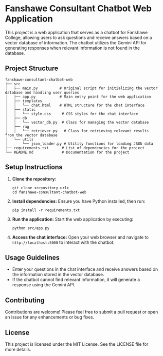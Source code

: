 # Fanshawe Consultant Chatbot Web Application

This project is a web application that serves as a chatbot for Fanshawe College, allowing users to ask questions and receive answers based on a vector database of information. The chatbot utilizes the Gemini API for generating responses when relevant information is not found in the database.

## Project Structure

```
fanshawe-consultant-chatbot-web
├── src
│   ├── main.py          # Original script for initializing the vector database and handling user queries
│   ├── app.py           # Main entry point for the web application
│   ├── templates
│   │   └── chat.html    # HTML structure for the chat interface
│   ├── static
│   │   └── style.css     # CSS styles for the chat interface
│   ├── db
│   │   └── vector_db.py  # Class for managing the vector database
│   ├── rag
│   │   └── retriever.py   # Class for retrieving relevant results from the vector database
│   └── utils
│       └── json_loader.py # Utility functions for loading JSON data
├── requirements.txt      # List of dependencies for the project
└── README.md             # Documentation for the project
```

## Setup Instructions

1. **Clone the repository:**
   ```
   git clone <repository-url>
   cd fanshawe-consultant-chatbot-web
   ```

2. **Install dependencies:**
   Ensure you have Python installed, then run:
   ```
   pip install -r requirements.txt
   ```

3. **Run the application:**
   Start the web application by executing:
   ```
   python src/app.py
   ```

4. **Access the chat interface:**
   Open your web browser and navigate to `http://localhost:5000` to interact with the chatbot.

## Usage Guidelines

- Enter your questions in the chat interface and receive answers based on the information stored in the vector database.
- If the chatbot cannot find relevant information, it will generate a response using the Gemini API.

## Contributing

Contributions are welcome! Please feel free to submit a pull request or open an issue for any enhancements or bug fixes.

## License

This project is licensed under the MIT License. See the LICENSE file for more details.